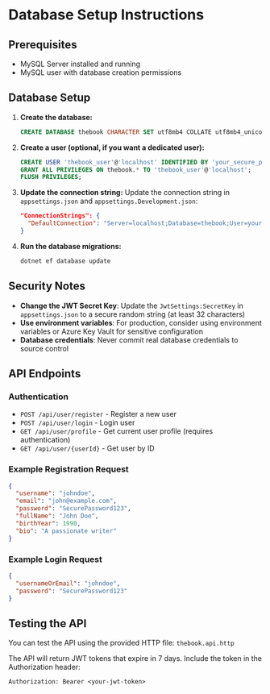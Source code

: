 # Database Setup Instructions

## Prerequisites
- MySQL Server installed and running
- MySQL user with database creation permissions

## Database Setup

1. **Create the database:**
   ```sql
   CREATE DATABASE thebook CHARACTER SET utf8mb4 COLLATE utf8mb4_unicode_ci;
   ```

2. **Create a user (optional, if you want a dedicated user):**
   ```sql
   CREATE USER 'thebook_user'@'localhost' IDENTIFIED BY 'your_secure_password';
   GRANT ALL PRIVILEGES ON thebook.* TO 'thebook_user'@'localhost';
   FLUSH PRIVILEGES;
   ```

3. **Update the connection string:**
   Update the connection string in `appsettings.json` and `appsettings.Development.json`:
   ```json
   "ConnectionStrings": {
     "DefaultConnection": "Server=localhost;Database=thebook;User=your_username;Password=your_password;"
   }
   ```

4. **Run the database migrations:**
   ```bash
   dotnet ef database update
   ```

## Security Notes

- **Change the JWT Secret Key**: Update the `JwtSettings:SecretKey` in `appsettings.json` to a secure random string (at least 32 characters)
- **Use environment variables**: For production, consider using environment variables or Azure Key Vault for sensitive configuration
- **Database credentials**: Never commit real database credentials to source control

## API Endpoints

### Authentication
- `POST /api/user/register` - Register a new user
- `POST /api/user/login` - Login user
- `GET /api/user/profile` - Get current user profile (requires authentication)
- `GET /api/user/{userId}` - Get user by ID

### Example Registration Request
```json
{
  "username": "johndoe",
  "email": "john@example.com",
  "password": "SecurePassword123",
  "fullName": "John Doe",
  "birthYear": 1990,
  "bio": "A passionate writer"
}
```

### Example Login Request
```json
{
  "usernameOrEmail": "johndoe",
  "password": "SecurePassword123"
}
```

## Testing the API

You can test the API using the provided HTTP file: `thebook.api.http`

The API will return JWT tokens that expire in 7 days. Include the token in the Authorization header:
```
Authorization: Bearer <your-jwt-token>
```
